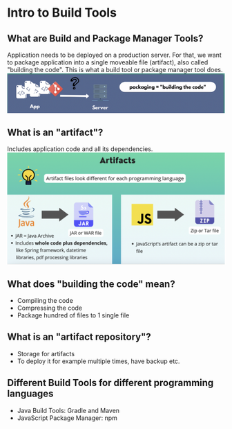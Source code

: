 # Intro to Build Tools 

## What are Build and Package Manager Tools? 

Application needs to be deployed on a production server. For that, we want to package application into a single moveable file (artifact), also called "building the code". This is what a build tool or package manager tool does.<br/>
<img src="./images/package.png" alt="My Image"></br>

## What is an "artifact"?
Includes application code and all its dependencies.
<img src="./images/artifacts.png" alt="My Image"></br>

## What does "building the code" mean?
* Compiling the code
* Compressing the code
* Package hundred of files to 1 single file

## What is an "artifact repository"?
* Storage for artifacts
* To deploy it for example multiple times, have backup etc.

## Different Build Tools for different programming languages

* Java Build Tools: Gradle and Maven
* JavaScript Package Manager: npm


